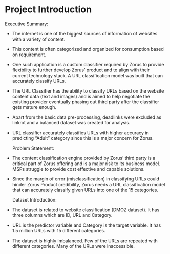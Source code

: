 # Project Introduction



  Executive Summary:
* The internet is one of the biggest sources of information of websites with a variety of content. 
* This content is often categorized and organized for consumption based on requirement. 
* One such application is a custom classifier required by Zorus to provide flexibility to further develop Zorus’ product 
  and to align with their current technology stack. A URL classification model was built that can accurately classify URLs.
* The URL Classifier has the ability to classify URLs based on the website content data (text and images) and is aimed to 
  help negotiate the existing provider eventually phasing out third party after the classifier gets mature enough. 
* Apart from the basic data pre-processing, deadlinks were excluded as linkrot and a balanced dataset was created for analysis. 
* URL classifier accurately classifies URLs with higher accuracy in predicting “Adult” category since this is a major concern for Zorus. 

  Problem Statement:
* The content classification engine provided by Zorus’ third party is a critical part of Zorus offering 
  and is a major risk to its business model. MSPs struggle to provide cost effective and capable solutions. 
* Since the margin of error (misclassification) in classifying URLs could hinder Zorus Product credibility, 
  Zorus needs a URL classification model that can accurately classify given URLs into one of the 15 categories.

  Dataset Introduction:
* The dataset is related to website classification (DMOZ dataset). It has three columns which are ID, URL and Category. 
* URL is the predictor variable and Category is the target variable. It has 1.5 million URLs with 15 different categories. 
* The dataset is highly imbalanced. Few of the URLs are repeated with different categories. Many of the URLs were inaccessible.
